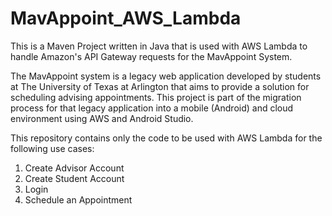# MavAppoint_AWS_Lambda
This is a Maven Project written in Java that is used with AWS Lambda to handle Amazon's API Gateway requests for the MavAppoint System.

The MavAppoint system is a legacy web application developed by students at The University of Texas at Arlington that aims to provide a solution for scheduling advising appointments. This project is part of the migration process for that legacy application into a mobile (Android) and cloud environment using AWS and Android Studio. 

This repository contains only the code to be used with AWS Lambda for the following use cases:

1. Create Advisor Account
2. Create Student Account
3. Login
4. Schedule an Appointment
